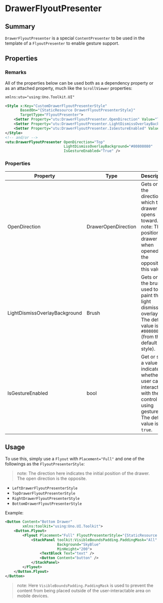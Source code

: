 # DrawerFlyoutPresenter
## Summary
`DrawerFlyoutPresenter` is a special `ContentPresenter` to be used in the template of a `FlyoutPresenter` to enable gesture support.

## Properties
### Remarks
All of the properties below can be used both as a dependency property or as an attached property, much like the `ScrollViewer` properties:
```xml
xmlns:utu="using:Uno.Toolkit.UI"

<Style x:Key="CustomDrawerFlyoutPresenterStyle"
       BasedOn="{StaticResource DrawerFlyoutPresenterStyle}"
       TargetType="FlyoutPresenter">
    <Setter Property="utu:DrawerFlyoutPresenter.OpenDirection" Value="Top" />
    <Setter Property="utu:DrawerFlyoutPresenter.LightDismissOverlayBackground" Value="#80808080" />
    <Setter Property="utu:DrawerFlyoutPresenter.IsGestureEnabled" Value="True" />
</Style>
<!-- and/or -->
<utu:DrawerFlyoutPresenter OpenDirection="Top"
                           LightDismissOverlayBackground="#80808080"
                           IsGestureEnabled="True" />
```

### Properties
Property|Type|Description
-|-|-
OpenDirection|DrawerOpenDirection|Gets or sets the direction in which the drawer opens toward.<br/>note: The position of drawer when opened is the opposite of this value.
LightDismissOverlayBackground|Brush|Gets or sets the brush used to paint the light dismiss overlay. The default value is `#80808080` (from the default style).
IsGestureEnabled|bool|Get or sets a value that indicates whether the user can interact with the control using gesture. The default value is `true`.

## Usage

To use this, simply use a `Flyout` with `Placement="Full"` and one of the followings as the `FlyoutPresenterStyle`:
> note: The direction here indicates the initial position of the drawer. The open direction is the opposite.
- `LeftDrawerFlyoutPresenterStyle`
- `TopDrawerFlyoutPresenterStyle`
- `RightDrawerFlyoutPresenterStyle`
- `BottomDrawerFlyoutPresenterStyle`

Example:
```xml
<Button Content="Bottom Drawer"
        xmlns:toolkit="using:Uno.UI.Toolkit">
    <Button.Flyout>
        <Flyout Placement="Full" FlyoutPresenterStyle="{StaticResource BottomDrawerFlyoutPresenterStyle}">
            <StackPanel toolkit:VisibleBoundsPadding.PaddingMask="All"
                        Background="SkyBlue"
                        MinHeight="200">
                <TextBlock Text="text" />
                <Button Content="button" />
            </StackPanel>
        </Flyout>
    </Button.Flyout>
</Button>
```
> note: Here `VisibleBoundsPadding.PaddingMask` is used to prevent the content from being placed outside of the user-interactable area on mobile devices.
